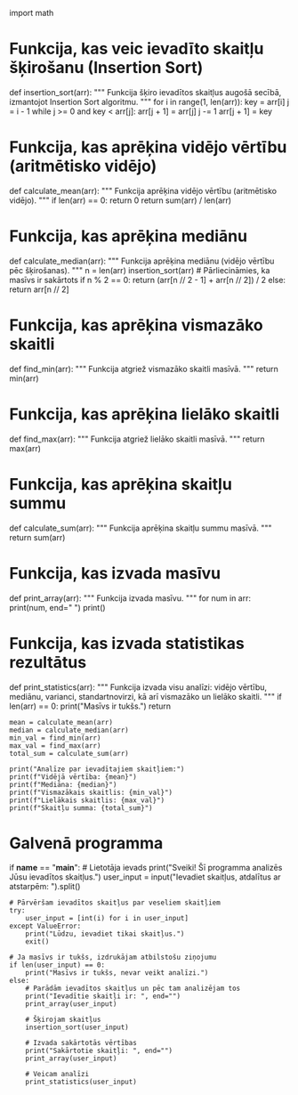 import math

# Funkcija, kas veic ievadīto skaitļu šķirošanu (Insertion Sort)
def insertion_sort(arr):
    """
    Funkcija šķiro ievadītos skaitļus augošā secībā, izmantojot Insertion Sort algoritmu.
    """
    for i in range(1, len(arr)):
        key = arr[i]
        j = i - 1
        while j >= 0 and key < arr[j]:
            arr[j + 1] = arr[j]
            j -= 1
        arr[j + 1] = key

# Funkcija, kas aprēķina vidējo vērtību (aritmētisko vidējo)
def calculate_mean(arr):
    """
    Funkcija aprēķina vidējo vērtību (aritmētisko vidējo).
    """
    if len(arr) == 0:
        return 0
    return sum(arr) / len(arr)

# Funkcija, kas aprēķina mediānu
def calculate_median(arr):
    """
    Funkcija aprēķina mediānu (vidējo vērtību pēc šķirošanas).
    """
    n = len(arr)
    insertion_sort(arr)  # Pārliecināmies, ka masīvs ir sakārtots
    if n % 2 == 0:
        return (arr[n // 2 - 1] + arr[n // 2]) / 2
    else:
        return arr[n // 2]
    
# Funkcija, kas aprēķina vismazāko skaitli
def find_min(arr):
    """
    Funkcija atgriež vismazāko skaitli masīvā.
    """
    return min(arr)

# Funkcija, kas aprēķina lielāko skaitli
def find_max(arr):
    """
    Funkcija atgriež lielāko skaitli masīvā.
    """
    return max(arr)

# Funkcija, kas aprēķina skaitļu summu
def calculate_sum(arr):
    """
    Funkcija aprēķina skaitļu summu masīvā.
    """
    return sum(arr)

# Funkcija, kas izvada masīvu
def print_array(arr):
    """
    Funkcija izvada masīvu.
    """
    for num in arr:
        print(num, end=" ")
    print()

# Funkcija, kas izvada statistikas rezultātus
def print_statistics(arr):
    """
    Funkcija izvada visu analīzi: vidējo vērtību, mediānu, varianci, standartnovirzi,
    kā arī vismazāko un lielāko skaitli.
    """
    if len(arr) == 0:
        print("Masīvs ir tukšs.")
        return
    
    mean = calculate_mean(arr)
    median = calculate_median(arr)
    min_val = find_min(arr)
    max_val = find_max(arr)
    total_sum = calculate_sum(arr)

    print("Analīze par ievadītajiem skaitļiem:")
    print(f"Vidējā vērtība: {mean}")
    print(f"Mediāna: {median}")
    print(f"Vismazākais skaitlis: {min_val}")
    print(f"Lielākais skaitlis: {max_val}")
    print(f"Skaitļu summa: {total_sum}")

# Galvenā programma
if __name__ == "__main__":
    # Lietotāja ievads
    print("Sveiki! Šī programma analizēs Jūsu ievadītos skaitļus.")
    user_input = input("Ievadiet skaitļus, atdalītus ar atstarpēm: ").split()
    
    # Pārvēršam ievadītos skaitļus par veseliem skaitļiem
    try:
        user_input = [int(i) for i in user_input]
    except ValueError:
        print("Lūdzu, ievadiet tikai skaitļus.")
        exit()

    # Ja masīvs ir tukšs, izdrukājam atbilstošu ziņojumu
    if len(user_input) == 0:
        print("Masīvs ir tukšs, nevar veikt analīzi.")
    else:
        # Parādām ievadītos skaitļus un pēc tam analizējam tos
        print("Ievadītie skaitļi ir: ", end="")
        print_array(user_input)
        
        # Šķirojam skaitļus
        insertion_sort(user_input)
        
        # Izvada sakārtotās vērtības
        print("Sakārtotie skaitļi: ", end="")
        print_array(user_input)
        
        # Veicam analīzi
        print_statistics(user_input)


